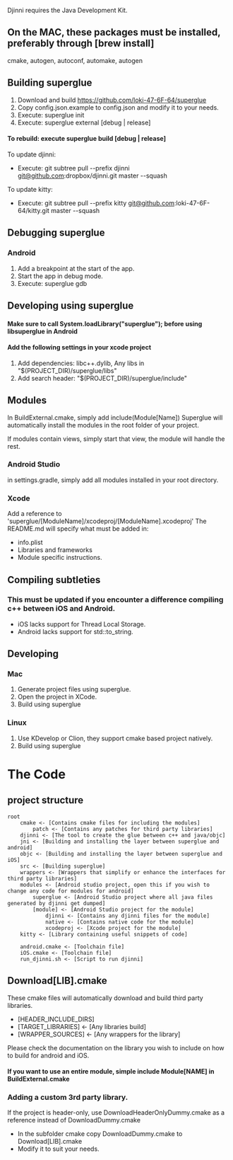 Djinni requires the Java Development Kit.

## On the MAC, these packages must be installed, preferably through [brew install]

cmake,
autogen,
autoconf,
automake,
autogen


## Building superglue

1. Download and build https://github.com/loki-47-6F-64/superglue
2. Copy config.json.example to config.json and modify it to your needs.
3. Execute: superglue init
4. Execute: superglue external [debug | release]

#### To rebuild: execute superglue build [debug | release]

To update djinni:

* Execute: git subtree pull --prefix djinni git@github.com:dropbox/djinni.git master --squash

To update kitty:

* Execute: git subtree pull --prefix kitty git@github.com:loki-47-6F-64/kitty.git master --squash


## Debugging superglue

### Android

1. Add a breakpoint at the start of the app.
2. Start the app in debug mode.
3. Execute: superglue gdb


## Developing using superglue
#### Make sure to call System.loadLibrary("superglue"); before using libsuperglue in Android

#### Add the following settings in your xcode project
1. Add dependencies: libc++.dylib, Any libs in "$(PROJECT_DIR)/superglue/libs"
2. Add search header: "$(PROJECT_DIR)/superglue/include"

## Modules

In BuildExternal.cmake, simply add include(Module[Name])
Superglue will automatically install the modules in the root folder of your project.

If modules contain views, simply start that view, the module will handle the rest.

### Android Studio

in settings.gradle, simply add all modules installed in your root directory.

### Xcode

Add a reference to 'superglue/[ModuleName]/xcodeproj/[ModuleName].xcodeproj'
The README.md will specify what must be added in:

  * info.plist
  * Libraries and frameworks
  * Module specific instructions.


## Compiling subtleties

### This must be updated if you encounter a difference compiling c++ between iOS and Android.
* iOS lacks support for Thread Local Storage.
* Android lacks support for std::to_string.


## Developing

### Mac
1. Generate project files using superglue.
2. Open the project in XCode.
3. Build using superglue

### Linux
1. Use KDevelop or Clion, they support cmake based project natively.
2. Build using superglue







# The Code

## project structure

```
root
    cmake <- [Contains cmake files for including the modules]
        patch <- [Contains any patches for third party libraries]
    djinni <- [The tool to create the glue between c++ and java/objc]
    jni <- [Building and installing the layer between superglue and android]
    objc <- [Building and installing the layer between superglue and iOS]
    src <- [Building superglue]
    wrappers <- [Wrappers that simplify or enhance the interfaces for third party libraries]
    modules <- [Android studio project, open this if you wish to change any code for modules for android]
        superglue <- [Android Studio project where all java files generated by djinni get dumped]
        [module] <- [Android Studio project for the module]
            djinni <- [Contains any djinni files for the module]
            native <- [Contains native code for the module]
            xcodeproj <- [Xcode project for the module]
    kitty <- [Library containing useful snippets of code]
    
    android.cmake <- [Toolchain file]
    iOS.cmake <- [Toolchain file]
    run_djinni.sh <- [Script to run djinni]
```


## Download[LIB].cmake

These cmake files will automatically download and build third party libraries.

* [HEADER_INCLUDE_DIRS]
* [TARGET_LIBRARIES] <- [Any libraries build]
* [WRAPPER_SOURCES] <- [Any wrappers for the library]

Please check the documentation on the library you wish to include on how to build for android and iOS.



#### If you want to use an entire module, simple include Module[NAME] in BuildExternal.cmake

### Adding a custom 3rd party library.

If the project is header-only, use DownloadHeaderOnlyDummy.cmake as a reference instead of DownloadDummy.cmake

* In the subfolder cmake copy DownloadDummy.cmake to Download[LIB].cmake
* Modify it to suit your needs.
